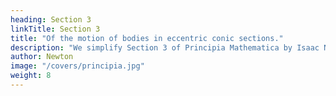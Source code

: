 ```yaml
---
heading: Section 3
linkTitle: Section 3
title: "Of the motion of bodies in eccentric conic sections."
description: "We simplify Section 3 of Principia Mathematica by Isaac Newton"
author: Newton
image: "/covers/principia.jpg"
weight: 8
---
```


